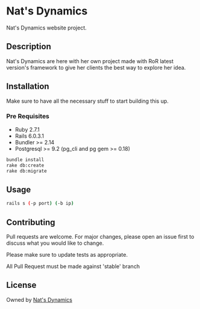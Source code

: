 # Nat's Dynamics

Nat's Dynamics website project.

## Description

Nat's Dynamics are here with her own project made with RoR latest version's framework to give her clients the best way to explore her idea.

## Installation

Make sure to have all the necessary stuff to start building this up.

### Pre Requisites

- Ruby 2.7.1
- Rails 6.0.3.1
- Bundler >= 2.14
- Postgresql >= 9.2 (pg_cli and pg gem >= 0.18)

```bash
bundle install
rake db:create
rake db:migrate
```

## Usage

```bash
rails s (-p port) (-b ip)
```

## Contributing

Pull requests are welcome. For major changes, please open an issue first to discuss what you would like to change.

Please make sure to update tests as appropriate.

All Pull Request must be made against 'stable' branch

## License

Owned by
[Nat's Dynamics](https://www.github.com/zetahawke/)
